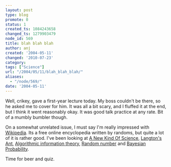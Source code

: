 ```yaml
---
layout: post
type: blog
promote: 0
status: 1
created_ts: 1084243658
changed_ts: 1279903479
node_id: 569
title: blah blah blah
author: anj
created: '2004-05-11'
changed: '2010-07-23'
category:
tags: ["Science"]
url: "/2004/05/11/blah_blah_blah/"
aliases:
  - "/node/569/"
date: '2004-05-11'
---
```

Well, crikey, gave a first-year lecture today.  My boss couldn't be there, so he asked me to cover for him.  It was all a bit scary, and I fluffed it at the end, but I think it went reasonably okay.  It was good talk practice at any rate.  Bit of a mumbly bumbler though.

On a somewhat unrelated issue, I must say I'm really impressed with [Wikipedia](http://en.wikipedia.org/).  Its a free online encyclopedia written by randoms, but quite a lot of it is rather good.  I've been looking at 
[A New Kind Of Science](http://en.wikipedia.org/wiki/A_New_Kind_of_Science_(book)),
[Langton's Ant](http://en.wikipedia.org/wiki/Langton's_ant),
[Algorithmic information theory](http://en.wikipedia.org/wiki/Algorithmic_information_theory),
[Random number](http://en.wikipedia.org/wiki/Random_number) and
[Bayesian Probability](http://en.wikipedia.org/wiki/Bayesian_probability).

Time for beer and quiz.
